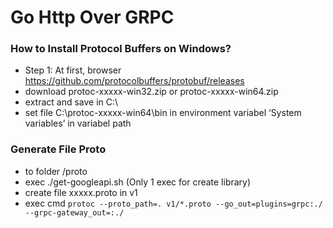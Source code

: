 # Go Http Over GRPC

### How to Install Protocol Buffers on Windows?
- Step 1:  At first, browser https://github.com/protocolbuffers/protobuf/releases
- download protoc-xxxxx-win32.zip or protoc-xxxxx-win64.zip
- extract and save in C:\
- set file C:\protoc-xxxxx-win64\bin in environment variabel ‘System variables’ in variabel path

### Generate File Proto
- to folder /proto
- exec ./get-googleapi.sh (Only 1 exec for create library)
- create file xxxxx.proto in v1
- exec cmd `protoc --proto_path=. v1/*.proto --go_out=plugins=grpc:./ --grpc-gateway_out=:./`